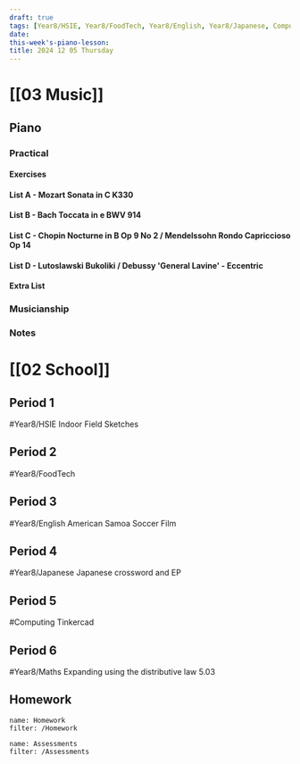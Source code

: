 ```yaml
---
draft: true
tags: [Year8/HSIE, Year8/FoodTech, Year8/English, Year8/Japanese, Computing, Year8/Maths]
date: 
this-week's-piano-lesson:
title: 2024 12 05 Thursday
---
```

# [[03 Music]]
## Piano
### Practical
#### Exercises

#### List A - Mozart Sonata in C K330

#### List B - Bach Toccata in e BWV 914

#### List C - Chopin Nocturne in B Op 9 No 2 / Mendelssohn Rondo Capriccioso Op 14

#### List D - Lutoslawski Bukoliki / Debussy 'General Lavine' - Eccentric
#### Extra List

### Musicianship

### Notes 


# [[02 School]]
## Period 1
#Year8/HSIE 
Indoor Field Sketches
## Period 2
#Year8/FoodTech 

## Period 3
#Year8/English 
American Samoa Soccer Film
## Period 4
#Year8/Japanese 
Japanese crossword and EP
## Period 5
#Computing 
Tinkercad
## Period 6
#Year8/Maths 
Expanding using the distributive law 5.03
## Homework
```todoist
name: Homework
filter: /Homework
``` 

```todoist
name: Assessments
filter: /Assessments
```